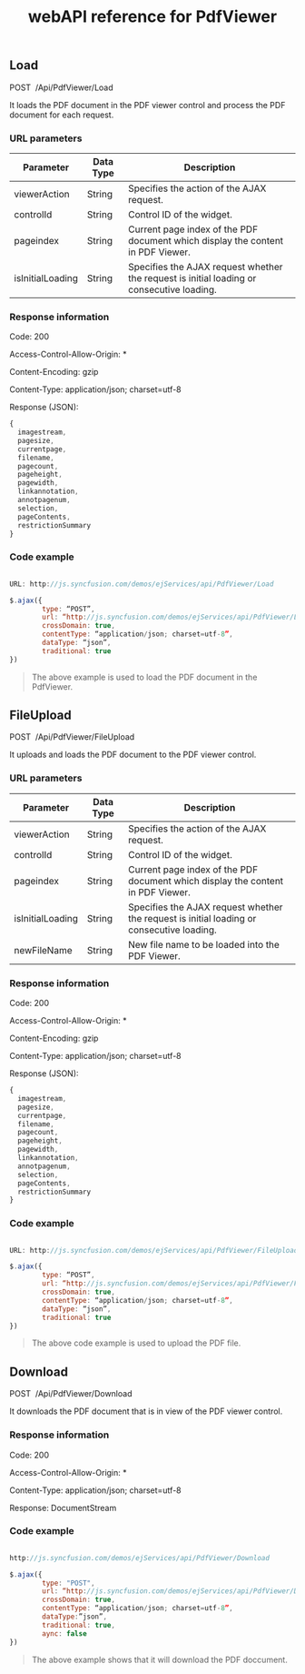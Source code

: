 ﻿---
layout: post
title: webAPI reference for PdfViewer
description: webAPI reference for PdfViewer
documentation: API
platform: js-webapi
keywords: pdfviewer,ejpdfviewer, syncfusion, pdfviewer webapi
---

## Load

<a>POST&nbsp;&nbsp;/Api/PdfViewer/Load</a>

It loads the PDF document in the PDF viewer control and process the PDF document for each request.

### URL parameters

|  Parameter |Data Type| Description | 
|---|---|---|
|viewerAction |String|Specifies the action of the AJAX request.|
|controlId|String|Control ID of the widget.|
|pageindex|String|Current page index of the PDF document which display the content in PDF Viewer.|
|isInitialLoading|String|Specifies the AJAX request whether the request is initial loading or consecutive loading.| 

### Response information 

Code: 200

Access-Control-Allow-Origin: *

Content-Encoding: gzip

Content-Type:  application/json; charset=utf-8

Response (JSON):   

```javascript
{
  imagestream,
  pagesize,
  currentpage,
  filename,
  pagecount,
  pageheight,
  pagewidth,
  linkannotation,
  annotpagenum,
  selection,
  pageContents,
  restrictionSummary
}
```


### Code example 

```javascript

URL: http://js.syncfusion.com/demos/ejServices/api/PdfViewer/Load

$.ajax({
		type: “POST”,
		url: “http://js.syncfusion.com/demos/ejServices/api/PdfViewer/Load”,
		crossDomain: true,
		contentType: “application/json; charset=utf-8”,
		dataType: “json”,
		traditional: true
})


```
>The above example is used to load the PDF document in the PdfViewer.

## FileUpload

<a>POST&nbsp;&nbsp;/Api/PdfViewer/FileUpload</a>

It uploads and loads the PDF document to the PDF viewer control.

### URL parameters

|  Parameter |Data Type|Description | 
|---|---|---|
|viewerAction |String|Specifies the action of the AJAX request.|
|controlId |String|Control ID of the widget.|
|pageindex |String|Current page index of the PDF document which display the content in PDF Viewer.| 
|isInitialLoading|String|Specifies the AJAX request whether the request is initial loading or consecutive loading.|
|newFileName|String|New file name to be loaded into the PDF Viewer.|

### Response information 

Code: 200

Access-Control-Allow-Origin: *

Content-Encoding: gzip

Content-Type:  application/json; charset=utf-8

Response (JSON):   

```javascript
{
  imagestream,
  pagesize,
  currentpage,
  filename,
  pagecount,
  pageheight,
  pagewidth,
  linkannotation,
  annotpagenum,
  selection,
  pageContents,
  restrictionSummary
}
```
### Code example 

```javascript

URL: http://js.syncfusion.com/demos/ejServices/api/PdfViewer/FileUpload

$.ajax({
		type: “POST”,
		url: “http://js.syncfusion.com/demos/ejServices/api/PdfViewer/FileUpload”,
		crossDomain: true,
		contentType: “application/json; charset=utf-8”,
		dataType: “json”,
		traditional: true
})

```
>The above code example is used to upload the PDF file.


## Download

<a>POST&nbsp;&nbsp;/Api/PdfViewer/Download</a>

It downloads the PDF document that is in view of the PDF viewer control.

### Response information 

Code: 200

Access-Control-Allow-Origin: *

Content-Type:  application/json; charset=utf-8

Response: DocumentStream

### Code example 

```javascript

http://js.syncfusion.com/demos/ejServices/api/PdfViewer/Download

$.ajax({
        type: "POST",
        url: “http://js.syncfusion.com/demos/ejServices/api/PdfViewer/Download”,
        crossDomain: true,
        contentType: “application/json; charset=utf-8”,
        dataType:”json”,
        traditional: true,
        aync: false
})

```
>The above example shows that it will download the PDF doccument.